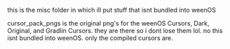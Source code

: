 this is the misc folder in which ill put stuff that isnt bundled into weenOS

cursor_pack_pngs is the original png's for the weenOS Cursors, Dark, Original, and Gradlin Cursors.
they are there so i dont lose them lol. no this isnt bundled into weenOS. only the compiled cursors are.
